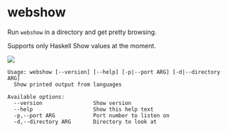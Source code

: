 # webshow

Run `webshow` in a directory and get pretty browsing.

Supports only Haskell Show values at the moment.

<img src="https://i.imgur.com/7MUMXEG.png">


```
Usage: webshow [--version] [--help] [-p|--port ARG] [-d|--directory ARG]
  Show printed output from languages

Available options:
  --version                Show version
  --help                   Show this help text
  -p,--port ARG            Port number to listen on
  -d,--directory ARG       Directory to look at
```
